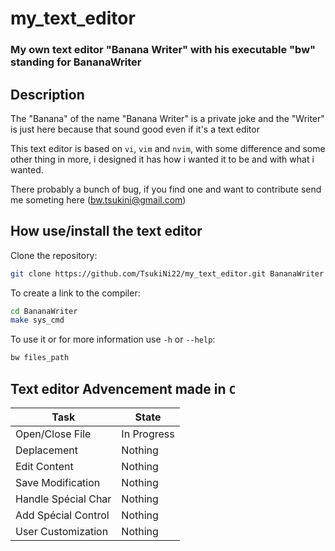 # my_text_editor
### My own text editor "Banana Writer" with his executable "bw" standing for BananaWriter
## Description

The "Banana" of the name "Banana Writer" is a private joke and the "Writer" is just here because that sound good even if it's a text editor

This text editor is based on `vi`, `vim` and `nvim`, with some difference and some other thing in more, i designed it has how i wanted it to be and with what i wanted.

There probably a bunch of bug, if you find one and want to contribute send me someting here (bw.tsukini@gmail.com)

## How use/install the text editor
Clone the repository:
```sh
git clone https://github.com/TsukiNi22/my_text_editor.git BananaWriter
```

To create a link to the compiler:
```sh
cd BananaWriter
make sys_cmd
```

To use it or for more information use `-h` or `--help`:
```sh
bw files_path
```

## Text editor Advencement made in `C`

| Task                | State        |
| ------------------- | ------------ |
| Open/Close File     |  In Progress |
| Deplacement         |  Nothing     |
| Edit Content        |  Nothing     |
| Save Modification   |  Nothing     |
| Handle Spécial Char |  Nothing     |
| Add Spécial Control |  Nothing     |
| User Customization  |  Nothing     |
